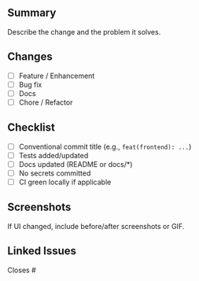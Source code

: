 ## Summary

Describe the change and the problem it solves.

## Changes

- [ ] Feature / Enhancement
- [ ] Bug fix
- [ ] Docs
- [ ] Chore / Refactor

## Checklist

- [ ] Conventional commit title (e.g., `feat(frontend): ...`)
- [ ] Tests added/updated
- [ ] Docs updated (README or docs/*)
- [ ] No secrets committed
- [ ] CI green locally if applicable

## Screenshots

If UI changed, include before/after screenshots or GIF.

## Linked Issues

Closes #

